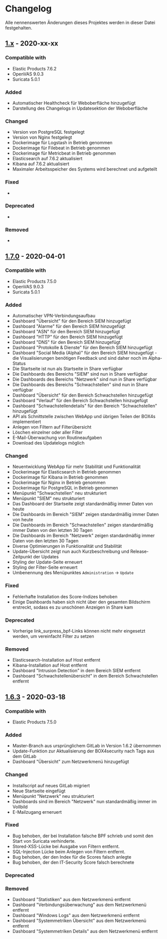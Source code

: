 # Changelog
Alle nennenswerten Änderungen dieses Projektes werden in dieser Datei festgehalten.

## [1.x](x) - 2020-xx-xx

### Compatible with
* Elastic Products 7.6.2
* OpenVAS 9.0.3
* Suricata 5.0.1

### Added
* Automatischer Healthcheck für Weboberfläche hinzugefügt
* Darstellung des Changelogs in Updatesektion der Weboberfläche

### Changed
* Version von PostgreSQL festgelegt
* Version von Nginx festgelegt
* Dockerimage für Logstash in Betrieb genommen
* Dockerimage für Filebeat in Betrieb genommen
* Dockerimage für Metricbeat in Betrieb genommen
* Elasticsearch auf 7.6.2 aktualisiert
* Kibana auf 7.6.2 aktualisiert
* Maximaler Arbeitsspeicher des Systems wird berechnet und aufgeteilt

### Fixed
*

### Deprecated
*

### Removed
*

## [1.7.0](https://gitlab.am-gmbh.de/it-security/b4s/-/tags/1.7) - 2020-04-01

### Compatible with
* Elastic Products 7.5.0
* OpenVAS 9.0.3
* Suricata 5.0.1

### Added
* Automatischer VPN-Verbindungsaufbau
* Dashboard "Übersicht" für den Bereich SIEM hinzugefügt
* Dashboard "Alarme" für den Bereich SIEM hinzugefügt
* Dashboard "ASN" für den Bereich SIEM hinzugefügt
* Dashboard "HTTP" für den Bereich SIEM hinzugefügt
* Dashboard "DNS" für den Bereich SIEM hinzugefügt
* Dashboard "Protokolle & Dienste" für den Bereich SIEM hinzugefügt
* Dashboard "Social Media (Alpha)" für den Bereich SIEM hinzugefügt - die Visualisierungen benötigen Feedback und sind daher noch im Alpha-Status
* Die Startseite ist nun als Startseite in Share verfügbar
* Die Dashboards des Bereichs "SIEM" sind nun in Share verfügbar
* Die Dashboards des Bereichs "Netzwerk" sind nun in Share verfügbar
* Die Dashboards des Bereichs "Schwachstellen" sind nun in Share verfügbar
* Dashboard "Übersicht" für den Bereich Schwachstellen hinzugefügt
* Dashboard "Verlauf" für den Bereich Schwachstellen hinzugefügt
* Dashboard "Schwachstellendetails" für den Bereich "Schwachstellen" hinzugefügt
* API als Schnittstelle zwischen WebApp und übrigen Teilen der BOX4s implementiert
* Anlegen von Filtern auf Filterübersicht
* Löschen einzelner oder aller Filter
* E-Mail-Überwachung von Routineaufgaben
* Download des Updatelogs möglich

### Changed
* Neuentwicklung WebApp für mehr Stabilität und Funktionalität
* Dockerimage für Elasticsearch in Betrieb genommen
* Dockerimage für Kibana in Betrieb genommen
* Dockerimage für Nginx in Betrieb genommen
* Dockerimage für PostgreSQL in Betrieb genommen
* Menüpunkt "Schwachstellen" neu strukturiert
* Menüpunkt "SIEM" neu strukturiert
* Das Dashboard der Startseite zeigt standardmäßig immer Daten von heute
* Die Dashboards im Bereich "SIEM" zeigen standardmäßig immer Daten von heute
* Die Dashboards im Bereich "Schwachstellen" zeigen standardmäßig immer Daten von den letzten 30 Tagen
* Die Dashboards im Bereich "Netzwerk" zeigen standardmäßig immer Daten von den letzten 30 Tagen
* Diverse Optimierungen in Funktionalität und Stabilität
* Update-Übersicht zeigt nun auch Kurzbeschreibung und Release-Zeitpunkt der Updates
* Styling der Update-Seite erneuert
* Styling der Filter-Seite erneuert
* Umbenennung des Menüpunktes `Administration` -> `Update`

### Fixed
* Fehlerhafte Installation des Score-Indizes behoben
* Einige Dashboards haben sich nicht über den gesamten Bildschirm erstreckt, sodass es zu unschönen Anzeigen in Share kam

### Deprecated
* Vorherige link_surpress_bpf-Links können nicht mehr eingesetzt werden, um vereinfacht Filter zu setzen

### Removed
* Elasticsearch-Installation auf Host entfernt
* Kibana-Installation auf Host entfernt
* Dashboard "Intrusion Detection" in dem Bereich SIEM entfernt
* Dashboard "Schwachstellenübersicht" in dem Bereich Schwachstellen entfernt

## [1.6.3](https://gitlab.am-gmbh.de/it-security/b4s/-/tags/1.6.3) - 2020-03-18

### Compatible with
* Elastic Products 7.5.0

### Added
* Master-Branch aus ursprünglichem GitLab in Version 1.6.2 übernommen
* Update-Funktion zur Aktualisierung der BOX4security nach Tags aus dem GitLab
* Dashboard "Übersicht" zum Netzwerkmenü hinzugefügt

### Changed
* Installscript auf neues GitLab migriert
* Neue Startseite eingefügt
* Menüpunkt "Netzwerk" neu strukturiert
* Dashboards sind im Bereich "Netzwerk" nun standardmäßig immer im Vollbild
* E-Mailzugang erneruert

### Fixed
* Bug behoben, der bei Installation falsche BPF schrieb und somit den Start von Suricata verhinderte.
* Stored-XSS-Lücke bei Ausgabe von Filtern entfernt.
* SQL-Injection Lücke beim Anlegen von Filtern entfernt.
* Bug behoben, der den Index für die Scores falsch anlegte
* Bug behoben, der den IT-Security Score falsch berechnete

### Deprecated

### Removed
* Dashboard "Statistiken" aus dem Netzwerkmenü entfernt
* Dashboard "Verbindungsüberwachung" aus dem Netzwerkmenü entfernt
* Dashboard "Windows Logs" aus dem Netzwerkmenü entfernt
* Dashboard "Systemmetriken Übersicht" aus dem Netzwerkmenü entfernt
* Dashboard "Systemmetriken Details" aus dem Netzwerkmenü entfernt

